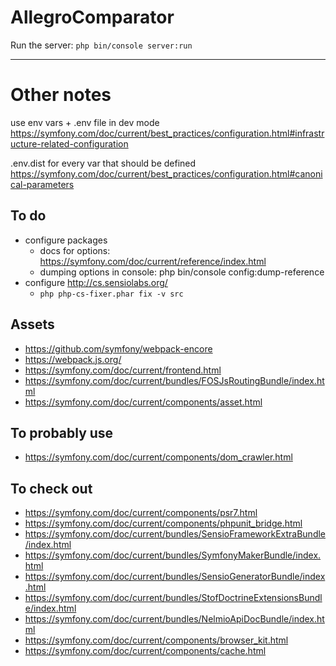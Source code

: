 AllegroComparator
===

Run the server: `php bin/console server:run`

---

Other notes
===

use env vars + .env file in dev mode
https://symfony.com/doc/current/best_practices/configuration.html#infrastructure-related-configuration

.env.dist for every var that should be defined
https://symfony.com/doc/current/best_practices/configuration.html#canonical-parameters

To do
---

* configure packages
    * docs for options: https://symfony.com/doc/current/reference/index.html
    * dumping options in console: php bin/console config:dump-reference
* configure http://cs.sensiolabs.org/
    * `php php-cs-fixer.phar fix -v src`

Assets
---

* https://github.com/symfony/webpack-encore
* https://webpack.js.org/
* https://symfony.com/doc/current/frontend.html
* https://symfony.com/doc/current/bundles/FOSJsRoutingBundle/index.html
* https://symfony.com/doc/current/components/asset.html

To probably use
---

* https://symfony.com/doc/current/components/dom_crawler.html

To check out
---

* https://symfony.com/doc/current/components/psr7.html
* https://symfony.com/doc/current/components/phpunit_bridge.html
* https://symfony.com/doc/current/bundles/SensioFrameworkExtraBundle/index.html
* https://symfony.com/doc/current/bundles/SymfonyMakerBundle/index.html
* https://symfony.com/doc/current/bundles/SensioGeneratorBundle/index.html
* https://symfony.com/doc/current/bundles/StofDoctrineExtensionsBundle/index.html
* https://symfony.com/doc/current/bundles/NelmioApiDocBundle/index.html
* https://symfony.com/doc/current/components/browser_kit.html
* https://symfony.com/doc/current/components/cache.html
